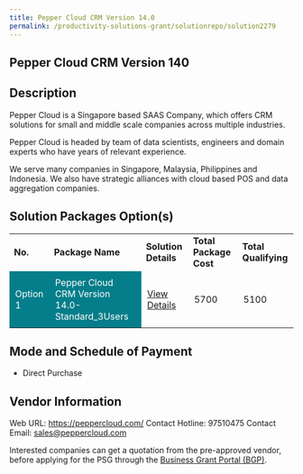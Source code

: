```yaml
---
title: Pepper Cloud CRM Version 14.0
permalink: /productivity-solutions-grant/solutionrepo/solution2279
---
```


## Pepper Cloud CRM Version 140

## Description

Pepper Cloud is a Singapore based SAAS Company, which offers CRM solutions for small and middle scale companies across multiple industries. 

Pepper Cloud is headed by team of data scientists, engineers and domain experts who have years of relevant experience.

We serve many companies in Singapore, Malaysia, Philippines and Indonesia. We also have strategic alliances with cloud based POS and data aggregation companies.

## Solution Packages Option(s)

<table>
<tr>
<td><b>No.</b></td>
<td><b>Package Name</b></td>
<td><b>Solution Details</b></td>
<td><b>Total Package Cost</b></td>
<td><b>Total Qualifying</b></td>
</tr>
<tr>
<td style='padding: 10px; background-color: #037E8A; color: #FFFFFF;'>Option 1</td>
<td style='padding: 10px; background-color: #037E8A; color: #FFFFFF;'>Pepper Cloud CRM Version 14.0-Standard_3Users</td>
<td style='padding: 10px;'><a href='https://www.gobusiness.gov.sg/images/psg/Pepper_Cloud_20200952_Desensitised_Annex_3_Part_1.pdf' target='_blank'>View Details</a></td>
<td style='padding: 10px;'>5700</td>
<td style='padding: 10px;'>5100</td>
</tr>
</table>

## Mode and Schedule of Payment

 - Direct Purchase

## Vendor Information

 Web URL: https://peppercloud.com/ 
Contact Hotline: 97510475 
Contact Email: sales@peppercloud.com 


Interested companies can get a quotation from the pre-approved vendor, before applying for the PSG through the <a href='https://www.businessgrants.gov.sg/'>Business Grant Portal (BGP)</a>.

<script src="/jquery/resize-tables.js"></script>

